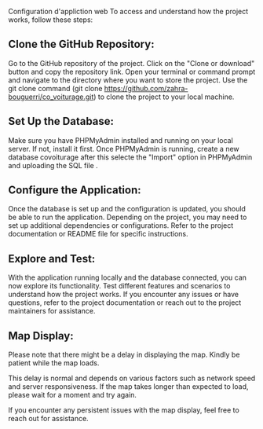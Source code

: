 Configuration d'appliction web
To access and understand how the project works, follow these steps:

## Clone the GitHub Repository:

Go to the GitHub repository of the project.
Click on the "Clone or download" button and copy the repository link.
Open your terminal or command prompt and navigate to the directory where you want to store the project.
Use the git clone command (git clone https://github.com/zahra-bouguerri/co_voiturage.git) to clone the project to your local machine.

## Set Up the Database:

Make sure you have PHPMyAdmin installed and running on your local server. If not, install it first.
Once PHPMyAdmin is running, create a new database covoiturage after this selecte the "Import" option in PHPMyAdmin and uploading the SQL file .


## Configure the Application:

Once the database is set up and the configuration is updated, you should be able to run the application.
Depending on the project, you may need to set up additional dependencies or configurations. Refer to the project documentation or README file for specific instructions.


## Explore and Test:

With the application running locally and the database connected, you can now explore its functionality.
Test different features and scenarios to understand how the project works.
If you encounter any issues or have questions, refer to the project documentation or reach out to the project maintainers for assistance.

## Map Display:

Please note that there might be a delay in displaying the map. Kindly be patient while the map loads.

This delay is normal and depends on various factors such as network speed and server responsiveness. If the map takes longer than expected to load, please wait for a moment and try again.

If you encounter any persistent issues with the map display, feel free to reach out for assistance.
